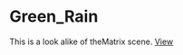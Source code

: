 # Green_Rain
This is a look alike of theMatrix scene.
[View](https://lugsole.github.io/Green_Rain/)

